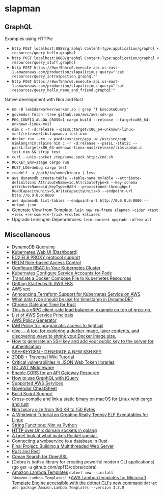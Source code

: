 # slapman

## GraphQL

Examples using HTTPie

* `http POST localhost:8888/graphql Content-Type:application/graphql < resources/query_hello.graphql`
* `http POST localhost:8888/graphql Content-Type:application/graphql < resources/query_stuff.graphql`
* `http POST https://9wvf5hhru0.execute-api.us-east-1.amazonaws.com/production/slapalicious query="'cat resources/query_introspection.graphql'"`
* `http POST https://9wvf5hhru0.execute-api.us-east-1.amazonaws.com/production/slapalicious query="'cat resources/query_hello_name_and_friend.graphql'"`

Native development with Nim and Rust

* `nm -D lambda/worker/worker.so | grep "T ExecuteQuery"`
* `govendor fetch -tree github.com/aws/aws-sdk-go`
* `PKG_CONFIG_ALLOW_CROSS=1 cargo build --release --target=x86_64-unknown-linux-musl`
* `nim c -r -d:release --passL:target/x86_64-unknown-linux-musl/release/libslapman.a test.nim`
* `docker run --rm -v `pwd`:/usr/src/app -w /usr/src/app nimlang/nim:alpine nim c -r -d:release --passL:-static --passL:target/x86_64-unknown-linux-musl/release/libslapman.a test.nim && strip test`
* `curl --unix-socket /tmp/some.sock http:/cmd.sh`
* `ROCKET_ENV=stage cargo run`
* `RUST_LOG=debug cargo test`
* `readelf -a /path/to/some/binary | less`
* `aws dynamodb create-table --table-name myTable --attribute-definitions AttributeName=id,AttributeType=S --key-schema AttributeName=id,KeyType=HASH --provisioned-throughput ReadCapacityUnits=5,WriteCapacityUnits=5 --endpoint-url http://0.0.0.0:8000`
* `aws dynamodb list-tables --endpoint-url http://0.0.0.0:8000 --output json`
* Generate View from Template: `lein new re-frame slapman +cider +test +less +re-com +re-frisk +routes +aliases`
* Upgrade Leiningen Dependencies: `lein ancient upgrade :allow-all`

## Miscellaneous

* [DynamoDB Querying](https://www.dynamodbguide.com/querying)
* [Kubernetes Web UI (Dashboard)](https://kubernetes.io/docs/tasks/access-application-cluster/web-ui-dashboard/)
* [EC2 ELB PROXY protocol support](https://github.com/heptio/contour/blob/master/docs/proxy-proto.md)
* [HELM Role-based Access Control](https://github.com/helm/helm/blob/master/docs/rbac.md)
* [Configure RBAC In Your Kubernetes Cluster](https://docs.bitnami.com/kubernetes/how-to/configure-rbac-in-your-kubernetes-cluster/)
* [Kubernetes Configure Service Accounts for Pods](https://kubernetes.io/docs/tasks/configure-pod-container/configure-service-account/)
* [Translate a Docker Compose File to Kubernetes Resources](https://kubernetes.io/docs/tasks/configure-pod-container/translate-compose-kubernetes/)
* [Getting Started with AWS EKS](https://www.terraform.io/docs/providers/aws/guides/eks-getting-started.html#kubernetes-worker-nodes)
* [AWS vpc](https://registry.terraform.io/modules/terraform-aws-modules/vpc/aws)
* [Announcing Terraform Support for Kubernetes Service on AWS](https://www.hashicorp.com/blog/hashicorp-announces-terraform-support-aws-kubernetes)
* [What data type should be use for timestamp in DynamoDB?](https://stackoverflow.com/questions/40561484/what-data-type-should-be-use-for-timestamp-in-dynamodb)
* [Chrono: Date and Time for Rust](https://github.com/chronotope/chrono)
* [This is a gRPC client-side load balancing example on top of grpc-go.](https://github.com/hakobe/grpc-go-client-side-load-balancing-example)
* [List of AWS Service Principals](https://gist.github.com/outcastgeek/893e45fe64b13d7a642ecfb77e03c69f)
* [AWS Policy Generator](https://awspolicygen.s3.amazonaws.com/policygen.html)
* [IAM Policy for programatic access to lightsail](https://forums.aws.amazon.com/thread.jspa?threadID=251990)
* [dive -- A tool for exploring a docker image, layer contents, and discovering ways to shrink your Docker image size.](https://github.com/wagoodman/dive)
* [How to generate an SSH key and add your public key to the server for authentication](https://adamdehaven.com/blog/how-to-generate-an-ssh-key-and-add-your-public-key-to-the-server-for-authentication/)
* [SSH-KEYGEN - GENERATE A NEW SSH KEY](https://www.ssh.com/ssh/keygen/)
* [ZODB + Traversal Wiki Tutorial](https://docs.pylonsproject.org/projects/pyramid/en/latest/tutorials/wiki/index.html)
* [Critical vulnerabilities in JSON Web Token libraries](https://auth0.com/blog/2015/03/31/critical-vulnerabilities-in-json-web-token-libraries/)
* [GO JWT Middleware](https://github.com/auth0/go-jwt-middleware/blob/master/jwtmiddleware.go)
* [Enable CORS for an API Gateway Resource](http://docs.aws.amazon.com/apigateway/latest/developerguide/how-to-cors.html)
* [How to use GraphQL with jQuery](https://www.graph.cool/docs/tutorials/graphql-and-jquery-kohj2aengo/#graphql-vs-rest)
* [Supported AWS Services](https://www.rusoto.org/supported-aws-services.html)
* [Govendor CheatSheet](https://github.com/kardianos/govendor/wiki/Govendor-CheatSheet)
* [Build Script Support](http://doc.crates.io/build-script.html)
* [Cross-compile and link a static binary on macOS for Linux with cargo and rust](https://chr4.org/blog/2017/03/15/cross-compile-and-link-a-static-binary-on-macos-for-linux-with-cargo-and-rust/)
* [Nim binary size from 160 KB to 150 Bytes](https://hookrace.net/blog/nim-binary-size/)
* [A Whirlwind Tutorial on Creating Really Teensy ELF Executables for Linux ](http://www.muppetlabs.com/~breadbox/software/tiny/teensy.html)
* [String Functions: Nim vs Python](https://scripter.co/notes/string-functions-nim-vs-python/)
* [HTTP over Unix domain sockets in golang](https://gist.github.com/teknoraver/5ffacb8757330715bcbcc90e6d46ac74)
* [A brief look at what makes Rocket special.](https://rocket.rs/overview/)
* [Connecting a webservice to a database in Rust](http://hermanradtke.com/2016/05/23/connecting-webservice-database-rust.html)
* [Final Project: Building a Multithreaded Web Server](https://doc.rust-lang.org/book/second-edition/ch20-00-final-project-a-web-server.html)
* [Rust and Rest](http://lucumr.pocoo.org/2016/7/10/rust-rest/)
* [Conan Search for OpenSSL](https://www.conan.io/search?q=OpenSSL)
* [Cobra is both a library for creating powerful modern CLI applications](go get -u github.com/spf13/cobra/cobra)
* [Amazon.Lambda.Templates](https://dotnetnew.azurewebsites.net/pack/Amazon.Lambda.Templates)
`dotnet new --install "Amazon.Lambda.Templates"`
*[AWS Lambda templates for Microsoft Template Engine accessible with the dotnet CLI's new command](https://www.nuget.org/packages/Amazon.Lambda.Templates)
`dotnet add package Amazon.Lambda.Templates --version 3.2.0`

